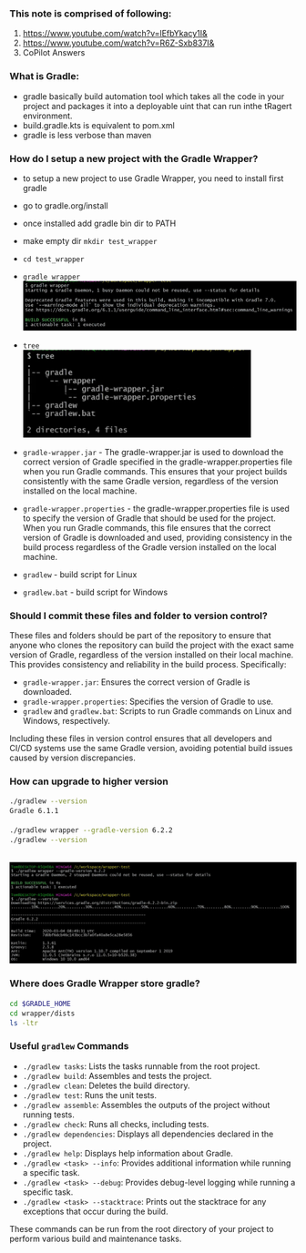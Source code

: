 ### This note is comprised of following:
  1. https://www.youtube.com/watch?v=lEfbYkacy1I&
  2. https://www.youtube.com/watch?v=R6Z-Sxb837I&
  3. CoPilot Answers

### What is Gradle: 
 - gradle basically build automation tool which takes all the code in your project and packages it into a deployable uint that can run inthe tRagert environment.
 - build.gradle.kts is equivalent to pom.xml
 - gradle is less verbose than maven


### How do I setup a new project with the Gradle Wrapper?
 - to setup a new project to use Gradle Wrapper, you need to install first gradle
 - go to gradle.org/install
 - once installed add gradle bin dir to PATH
 - make empty dir `mkdir test_wrapper`
 - `cd test_wrapper`
 - `gradle wrapper`
 <br><img src="img/grdl.1.png" width=600>
 - `tree`
 <br><img src="img/grdl.2.png" width=400>
 - `gradle-wrapper.jar` - The gradle-wrapper.jar is used to download the correct version of Gradle specified in the gradle-wrapper.properties file when you run Gradle commands. This ensures that your project builds consistently with the same Gradle version, regardless of the version installed on the local machine.

 - `gradle-wrapper.properties` - the gradle-wrapper.properties file is used to specify the version of Gradle that should be used for the project. When you run Gradle commands, this file ensures that the correct version of Gradle is downloaded and used, providing consistency in the build process regardless of the Gradle version installed on the local machine.

 - `gradlew` - build script for Linux
 - `gradlew.bat` - build script for Windows
 
 ### Should I commit these files and folder to version control?
 These files and folders should be part of the repository to ensure that anyone who clones the repository can build the project with the exact same version of Gradle, regardless of the version installed on their local machine. This provides consistency and reliability in the build process. Specifically:

- `gradle-wrapper.jar`: Ensures the correct version of Gradle is downloaded.
- `gradle-wrapper.properties`: Specifies the version of Gradle to use.
- `gradlew` and `gradlew.bat`: Scripts to run Gradle commands on Linux and Windows, respectively.

Including these files in version control ensures that all developers and CI/CD systems use the same Gradle version, avoiding potential build issues caused by version discrepancies.


 ### How can upgrade to higher version
 ```bash
 ./gradlew --version
 Gradle 6.1.1

 ./gradlew wrapper --gradle-version 6.2.2
 ./gradlew --version
 ```
 <br><img src="img/grdl.3.png" width=800>
 
### Where does Gradle Wrapper store gradle?
```bash
cd $GRADLE_HOME
cd wrapper/dists
ls -ltr
```

### Useful `gradlew` Commands

- `./gradlew tasks`: Lists the tasks runnable from the root project.
- `./gradlew build`: Assembles and tests the project.
- `./gradlew clean`: Deletes the build directory.
- `./gradlew test`: Runs the unit tests.
- `./gradlew assemble`: Assembles the outputs of the project without running tests.
- `./gradlew check`: Runs all checks, including tests.
- `./gradlew dependencies`: Displays all dependencies declared in the project.
- `./gradlew help`: Displays help information about Gradle.
- `./gradlew <task> --info`: Provides additional information while running a specific task.
- `./gradlew <task> --debug`: Provides debug-level logging while running a specific task.
- `./gradlew <task> --stacktrace`: Prints out the stacktrace for any exceptions that occur during the build.

These commands can be run from the root directory of your project to perform various build and maintenance tasks.